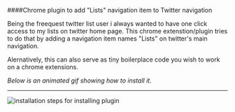####Chrome plugin to add "Lists" navigation item to Twitter navigation

Being the freequest twitter list user i always wanted to have one click access to my lists on twitter home page. This chrome extenstion/plugin tries to do that by adding a navigation item names "Lists" on twitter's main navigation.

Alernatively, this can also serve as tiny boilerplace code you wish to work on a chrome extensions.

_Below is an animated gif showing how to install it._
***

![installation steps for installing plugin](http://cdn.makeagif.com/media/1-02-2014/9tKTH2.gif)
